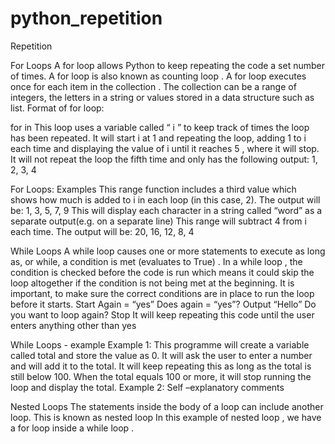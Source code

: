 # python_repetition

Repetition

For Loops
A 
for loop 
allows Python to keep repeating the code a set number of times.
A 
for loop 
is also  known as 
counting loop
.
A for loop executes once 
for
 each item in the 
collection
.
The 
collection
 can be a range of integers, the letters in a string or values stored in a data structure such as list.
Format of for loop: 
      
for 
<variable> 
in 
<collection>
    <body>
This loop uses a variable called “
i
” to keep track of times the loop has been repeated. It will start 
i
 at 
1
 and repeating the loop, adding 
1
 to 
i
 each time and displaying the value of 
i
 until it reaches 
5
, where it will stop. It will not repeat the loop the fifth time and only has the following output: 
1, 2, 3, 4

For Loops: Examples
This range function includes a third value which shows how much is added to 
i
 in each loop (in this case, 2). The output will be: 1, 3, 5, 7, 9
This will display each character in a string called “word” as a separate output(e.g. on a separate line)
This range will 
subtract 4 
from 
i
 each time. The output will be: 20, 16, 12, 8, 4 

While Loops
A 
while loop 
causes one or more statements to execute as long as, or while, a condition is met (evaluates to 
True)
.
In a 
while loop
, the condition is checked before the code is run which means it could skip the loop altogether if the condition is not being met at the beginning.
It is important, to make sure the correct conditions are in place to run the loop before it starts.
Start
Again = “yes”
Does again = “yes”?
Output “Hello”
Do you want to loop again?
Stop
It will keep repeating this code until the user enters anything other than yes

While Loops - example
Example 1: 
This programme will create a variable called total and store the value as 0. It will ask the user to enter a number and will add it to the total. It will keep repeating this as long as the total is still below 100. When the total equals 100 or more, it will stop running the loop and display the total.
Example 2: 
Self –explanatory comments

Nested Loops
The statements inside the body of a loop can include another loop. 
This is known as 
nested loop
In this example of 
nested loop
, we have a 
for loop 
inside a 
while loop
. 

